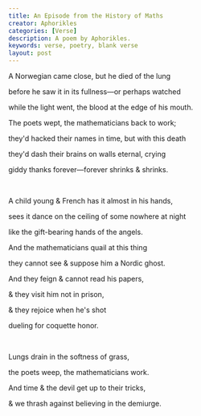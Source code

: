 ```yaml
---
title: An Episode from the History of Maths
creator: Aphorikles
categories: [Verse]
description: A poem by Aphorikles.
keywords: verse, poetry, blank verse
layout: post
---
```


<p class="hanging">A Norwegian came close, but he died of the lung</p>
<p class="hanging">before he saw it in its fullness—or perhaps watched</p>
<p class="hanging">while the light went, the blood at the edge of his mouth.</p>
<p class="hanging">The poets wept, the mathematicians back to work;</p>
<p class="hanging">they'd hacked their names in time, but with this death</p>
<p class="hanging">they'd dash their brains on walls eternal, crying</p>
<p class="hanging">giddy thanks forever—forever shrinks & shrinks.</p>
<br>
<p class="hanging">A child young & French has it almost in his hands,</p>
<p class="hanging">sees it dance on the ceiling of some nowhere at night</p>
<p class="hanging">like the gift-bearing hands of the angels.</p>
<p class="hanging">And the mathematicians quail at this thing</p>
<p class="hanging">they cannot see & suppose him a Nordic ghost.</p>
<p class="hanging">And they feign & cannot read his papers,</p>
<p class="hanging">& they visit him not in prison,</p>
<p class="hanging">& they rejoice when he's shot</p>
<p class="hanging">dueling for coquette honor.</p>
<br>
<p class="hanging">Lungs drain in the softness of grass,</p>
<p class="hanging">the poets weep, the mathematicians work.</p>
<p class="hanging">And time & the devil get up to their tricks,</p>
<p class="hanging">& we thrash against believing in the demiurge.</p>

